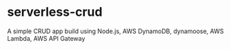 # serverless-crud
A simple CRUD app build using Node.js, AWS DynamoDB, dynamoose, AWS Lambda, AWS API Gateway
